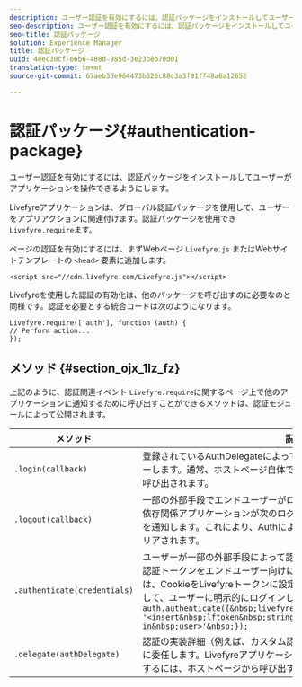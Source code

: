 ```yaml
---
description: ユーザー認証を有効にするには、認証パッケージをインストールしてユーザーがアプリケーションを操作できるようにします。
seo-description: ユーザー認証を有効にするには、認証パッケージをインストールしてユーザーがアプリケーションを操作できるようにします。
seo-title: 認証パッケージ
solution: Experience Manager
title: 認証パッケージ
uuid: 4eec30cf-66b6-408d-985d-3e23b8b70d01
translation-type: tm+mt
source-git-commit: 67aeb3de964473b326c88c3a3f81ff48a6a12652

---
```



# 認証パッケージ{#authentication-package}

ユーザー認証を有効にするには、認証パッケージをインストールしてユーザーがアプリケーションを操作できるようにします。

Livefyreアプリケーションは、グローバル認証パッケージを使用して、ユーザーをアプリアクションに関連付けます。認証パッケージを使用でき `Livefyre.require`ます。

ページの認証を有効にするには、まずWebページ `Livefyre.js` またはWebサイトテンプレートの `<head>` 要素に追加します。

```
<script src="//cdn.livefyre.com/Livefyre.js"></script>
```

Livefyreを使用した認証の有効化は、他のパッケージを呼び出すのに必要なのと同様です。認証を必要とする統合コードは次のようになります。

```
Livefyre.require(['auth'], function (auth) {  
// Perform action... 
});
```

## メソッド {#section_ojx_1lz_fz}

上記のように、認証関連イベント `Livefyre.require`に関するページ上で他のアプリケーションに通知するために呼び出すことができるメソッドは、認証モジュールによって公開されます。

| メソッド | 説明 |
|--- |--- |
| `.login(callback)` | 登録されているAuthDelegateによって実装されるログインフローをトリガーします。通常、ホストページ自体ではなく、認証が有効なアプリのみが呼び出されます。 |
| `.logout(callback)` | 一部の外部手段でエンドユーザーがログアウトしたこと、およびすべての依存関係アプリケーションが次のログインまで認証状態をクリアすることを通知します。これにより、Authによって保持される内部セッションがクリアされます。 |
| `.authenticate(credentials)` | ユーザーが一部の外部手段によって認証されていることを通知し、Livefyre認証トークンをエンドユーザー向けに入手しました。これを使用するには、CookieをLivefyreトークンに設定するか、ユーザーのトークンを設定して、ユーザーに明示的にログインします。次に例を示します。 <br>`auth.authenticate({&nbsp;livefyre:&nbsp;`<br>`'<insert&nbsp;lftoken&nbsp;string&nbsp;for&nbsp;newly&nbsp;logged-in&nbsp;user>'&nbsp;});` |
| `.delegate(authDelegate)` | 認証の実装詳細（例えば、カスタム認証フロー）を定義したオブジェクトに委任します。Livefyreアプリケーションのインタラクティブ機能を有効にするには、ホストページから呼び出す必要があります。 |

